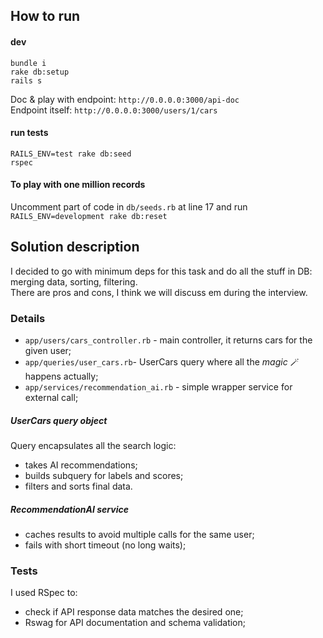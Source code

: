 ## How to run

#### dev

```
bundle i
rake db:setup
rails s
```

Doc & play with endpoint: `http://0.0.0.0:3000/api-doc`  
Endpoint itself: `http://0.0.0.0:3000/users/1/cars`

#### run tests

```
RAILS_ENV=test rake db:seed
rspec
```

#### To play with one million records

Uncomment part of code in `db/seeds.rb` at line 17 and run `RAILS_ENV=development rake db:reset`

## Solution description

I decided to go with minimum deps for this task and do all the stuff in DB: merging data, sorting, filtering.  
There are pros and cons, I think we will discuss em during the interview.

### Details

* `app/users/cars_controller.rb` - main controller, it returns cars for the given user;
* `app/queries/user_cars.rb`- UserCars query where all the *magic* 🪄 happens actually;
* `app/services/recommendation_ai.rb` - simple wrapper service for external call;

##### UserCars query object

Query encapsulates all the search logic:

- takes AI recommendations;
- builds subquery for labels and scores;
- filters and sorts final data.

##### RecommendationAI service

- caches results to avoid multiple calls for the same user;
- fails with short timeout (no long waits);

### Tests

I used RSpec to:

- check if API response data matches the desired one;
- Rswag for API documentation and schema validation;  
